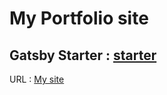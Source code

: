 # My Portfolio site
## Gatsby Starter : [starter](https://github.com/gatsbyjs/gatsby-starter-default "starter")
URL : [My site](https://myportfolio-a6867.firebaseapp.com/ "my site")
